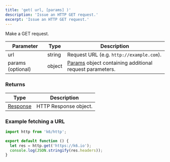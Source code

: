 ```yaml
---
title: 'get( url, [params] )'
description: 'Issue an HTTP GET request.'
excerpt: 'Issue an HTTP GET request.'
---
```


Make a GET request.

| Parameter         | Type   | Description                                                                                     |
| ----------------- | ------ | ----------------------------------------------------------------------------------------------- |
| url               | string | Request URL (e.g. `http://example.com`).                                                        |
| params (optional) | object | [Params](/v0.31/javascript-api/k6-http/params) object containing additional request parameters. |

### Returns

| Type                                               | Description           |
| -------------------------------------------------- | --------------------- |
| [Response](/v0.31/javascript-api/k6-http/response) | HTTP Response object. |

### Example fetching a URL

<CodeGroup labels={[]}>

```javascript
import http from 'k6/http';

export default function () {
  let res = http.get('https://k6.io');
  console.log(JSON.stringify(res.headers));
}
```

</CodeGroup>
